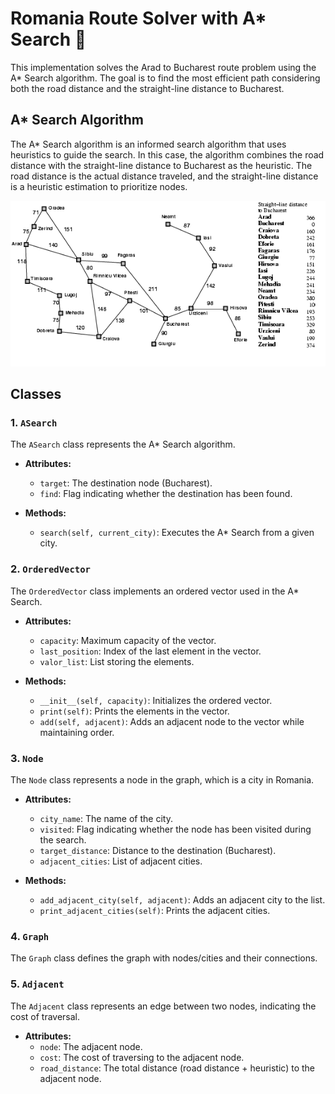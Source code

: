 # Romania Route Solver with A* Search 🚀

This implementation solves the Arad to Bucharest route problem using the A* Search algorithm. The goal is to find the most efficient path considering both the road distance and the straight-line distance to Bucharest.

## A* Search Algorithm

The A* Search algorithm is an informed search algorithm that uses heuristics to guide the search. In this case, the algorithm combines the road distance with the straight-line distance to Bucharest as the heuristic. The road distance is the actual distance traveled, and the straight-line distance is a heuristic estimation to prioritize nodes.

![Arad to Bucharest map](https://github.com/filipelimavaz/a--search-algorithm/blob/main/map.png)

## Classes

### 1. `ASearch`

The `ASearch` class represents the A* Search algorithm.

- **Attributes:**
  - `target`: The destination node (Bucharest).
  - `find`: Flag indicating whether the destination has been found.

- **Methods:**
  - `search(self, current_city)`: Executes the A* Search from a given city.

### 2. `OrderedVector`

The `OrderedVector` class implements an ordered vector used in the A* Search.

- **Attributes:**
  - `capacity`: Maximum capacity of the vector.
  - `last_position`: Index of the last element in the vector.
  - `valor_list`: List storing the elements.

- **Methods:**
  - `__init__(self, capacity)`: Initializes the ordered vector.
  - `print(self)`: Prints the elements in the vector.
  - `add(self, adjacent)`: Adds an adjacent node to the vector while maintaining order.

### 3. `Node`

The `Node` class represents a node in the graph, which is a city in Romania.

- **Attributes:**
  - `city_name`: The name of the city.
  - `visited`: Flag indicating whether the node has been visited during the search.
  - `target_distance`: Distance to the destination (Bucharest).
  - `adjacent_cities`: List of adjacent cities.

- **Methods:**
  - `add_adjacent_city(self, adjacent)`: Adds an adjacent city to the list.
  - `print_adjacent_cities(self)`: Prints the adjacent cities.

### 4. `Graph`

The `Graph` class defines the graph with nodes/cities and their connections.

### 5. `Adjacent`

The `Adjacent` class represents an edge between two nodes, indicating the cost of traversal.

- **Attributes:**
  - `node`: The adjacent node.
  - `cost`: The cost of traversing to the adjacent node.
  - `road_distance`: The total distance (road distance + heuristic) to the adjacent node.
